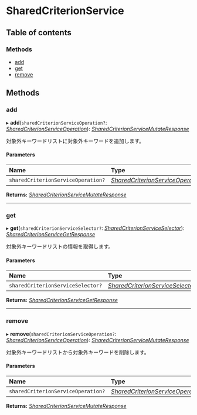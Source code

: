 # SharedCriterionService


## Table of contents

### Methods

- [add](sharedcriterionservice.md#add)
- [get](sharedcriterionservice.md#get)
- [remove](sharedcriterionservice.md#remove)

## Methods

### add

▸ **add**(`sharedCriterionServiceOperation?`: [*SharedCriterionServiceOperation*](../../data/search/sharedcriterionserviceoperation.md)): [*SharedCriterionServiceMutateResponse*](../../data/search/sharedcriterionservicemutateresponse.md)

<div lang=\"ja\">対象外キーワードリストに対象外キーワードを追加します。</div> 

#### Parameters

| Name | Type |
| :------ | :------ |
| `sharedCriterionServiceOperation?` | [*SharedCriterionServiceOperation*](../../data/search/sharedcriterionserviceoperation.md) |

**Returns:** [*SharedCriterionServiceMutateResponse*](../../data/search/sharedcriterionservicemutateresponse.md)

___

### get

▸ **get**(`sharedCriterionServiceSelector?`: [*SharedCriterionServiceSelector*](../../data/search/sharedcriterionserviceselector.md)): [*SharedCriterionServiceGetResponse*](../../data/search/sharedcriterionservicegetresponse.md)

<div lang=\"ja\">対象外キーワードリストの情報を取得します。</div> 

#### Parameters

| Name | Type |
| :------ | :------ |
| `sharedCriterionServiceSelector?` | [*SharedCriterionServiceSelector*](../../data/search/sharedcriterionserviceselector.md) |

**Returns:** [*SharedCriterionServiceGetResponse*](../../data/search/sharedcriterionservicegetresponse.md)

___

### remove

▸ **remove**(`sharedCriterionServiceOperation?`: [*SharedCriterionServiceOperation*](../../data/search/sharedcriterionserviceoperation.md)): [*SharedCriterionServiceMutateResponse*](../../data/search/sharedcriterionservicemutateresponse.md)

<div lang=\"ja\">対象外キーワードリストから対象外キーワードを削除します。</div> 

#### Parameters

| Name | Type |
| :------ | :------ |
| `sharedCriterionServiceOperation?` | [*SharedCriterionServiceOperation*](../../data/search/sharedcriterionserviceoperation.md) |

**Returns:** [*SharedCriterionServiceMutateResponse*](../../data/search/sharedcriterionservicemutateresponse.md)

